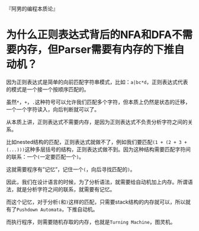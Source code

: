 『阿男的编程本质论』

# 为什么正则表达式背后的NFA和DFA不需要内存，但Parser需要有内存的下推自动机？

因为正则表达式是简单的向前匹配字符串模式，比如：`a|bc*d`，正则表达式代表的模式是一个接一个按顺序匹配的。

虽然`*`，`+`，`.`这种符号可以允许我们匹配多个字符，但本质上仍然是状态的迁移，一个一个字符读入，向后判断就可以了。

从本质上讲，正则表达式不需要内存，是因为正则表达式不负责分析字符之间的关系。

比如nested结构的匹配，正则表达式就做不了，例如我们要匹配`(1 + (2 + 3 + (...)))`这种多层括号的结构，正则表达式做不到。因为这种结构需要匹配字符间的联系：一个`(`一定要匹配一个`)`。

这就需要程序有”记忆”，记住一个`(`，向后寻找匹配的`)`。

因此，我们在设计语言的时候，为了分析语法，就需要给自动机加上内存。所谓语法，就是分析字符之间的联系，就需要有记忆。

而这个记忆，对于分析`(`和`)`这样的匹配，只需要stack结构的内存就可以，所以就有了`Pushdown Automata`，下推自动机。

而执行程序，则需要随机存取的内存，也就是`Turning Machine`，图灵机。
